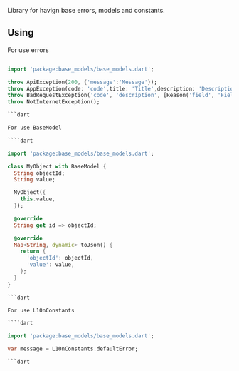 Library for havign base errors, models and constants.

## Using

For use errors

````dart

import 'package:base_models/base_models.dart';

throw ApiException(200, {'message':'Message'});
throw AppException(code: 'code',title: 'Title',description: 'Description');
throw BadRequestException('code', 'description', [Reason('field', 'Field required')]);
throw NotInternetException();

```dart

For use BaseModel

````dart

import 'package:base_models/base_models.dart';

class MyObject with BaseModel {
  String objectId;
  String value;

  MyObject({
    this.value,
  });

  @override
  String get id => objectId;

  @override
  Map<String, dynamic> toJson() {
    return {
      'objectId': objectId,
      'value': value,
    };
  }
}

```dart

For use L10nConstants

````dart

import 'package:base_models/base_models.dart';

var message = L10nConstants.defaultError;

```dart